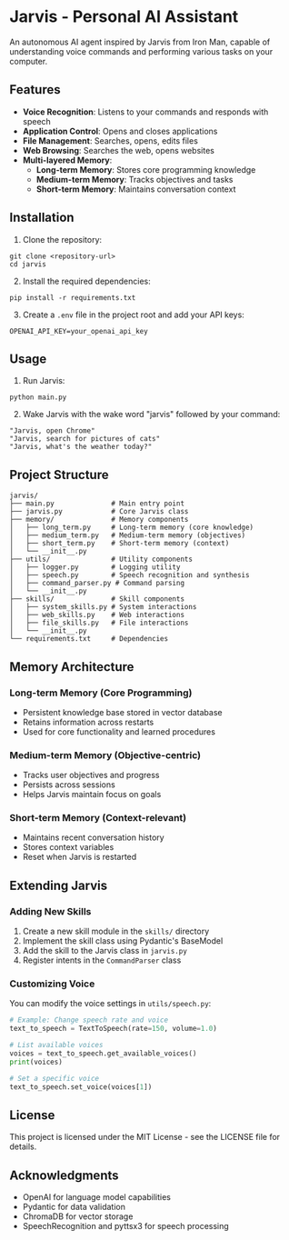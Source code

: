 # Jarvis - Personal AI Assistant

An autonomous AI agent inspired by Jarvis from Iron Man, capable of understanding voice commands and performing various tasks on your computer.

## Features

- **Voice Recognition**: Listens to your commands and responds with speech
- **Application Control**: Opens and closes applications
- **File Management**: Searches, opens, edits files
- **Web Browsing**: Searches the web, opens websites
- **Multi-layered Memory**:
  - **Long-term Memory**: Stores core programming knowledge
  - **Medium-term Memory**: Tracks objectives and tasks
  - **Short-term Memory**: Maintains conversation context

## Installation

1. Clone the repository:
```
git clone <repository-url>
cd jarvis
```

2. Install the required dependencies:
```
pip install -r requirements.txt
```

3. Create a `.env` file in the project root and add your API keys:
```
OPENAI_API_KEY=your_openai_api_key
```

## Usage

1. Run Jarvis:
```
python main.py
```

2. Wake Jarvis with the wake word "jarvis" followed by your command:
```
"Jarvis, open Chrome"
"Jarvis, search for pictures of cats"
"Jarvis, what's the weather today?"
```

## Project Structure

```
jarvis/
├── main.py              # Main entry point
├── jarvis.py            # Core Jarvis class
├── memory/              # Memory components
│   ├── long_term.py     # Long-term memory (core knowledge)
│   ├── medium_term.py   # Medium-term memory (objectives)
│   ├── short_term.py    # Short-term memory (context)
│   └── __init__.py
├── utils/               # Utility components
│   ├── logger.py        # Logging utility
│   ├── speech.py        # Speech recognition and synthesis
│   ├── command_parser.py # Command parsing
│   └── __init__.py
├── skills/              # Skill components
│   ├── system_skills.py # System interactions
│   ├── web_skills.py    # Web interactions
│   ├── file_skills.py   # File interactions
│   └── __init__.py
└── requirements.txt     # Dependencies
```

## Memory Architecture

### Long-term Memory (Core Programming)
- Persistent knowledge base stored in vector database
- Retains information across restarts
- Used for core functionality and learned procedures

### Medium-term Memory (Objective-centric)
- Tracks user objectives and progress
- Persists across sessions
- Helps Jarvis maintain focus on goals

### Short-term Memory (Context-relevant)
- Maintains recent conversation history
- Stores context variables
- Reset when Jarvis is restarted

## Extending Jarvis

### Adding New Skills

1. Create a new skill module in the `skills/` directory
2. Implement the skill class using Pydantic's BaseModel
3. Add the skill to the Jarvis class in `jarvis.py`
4. Register intents in the `CommandParser` class

### Customizing Voice

You can modify the voice settings in `utils/speech.py`:

```python
# Example: Change speech rate and voice
text_to_speech = TextToSpeech(rate=150, volume=1.0)

# List available voices
voices = text_to_speech.get_available_voices()
print(voices)

# Set a specific voice
text_to_speech.set_voice(voices[1])
```

## License

This project is licensed under the MIT License - see the LICENSE file for details.

## Acknowledgments

- OpenAI for language model capabilities
- Pydantic for data validation
- ChromaDB for vector storage
- SpeechRecognition and pyttsx3 for speech processing 